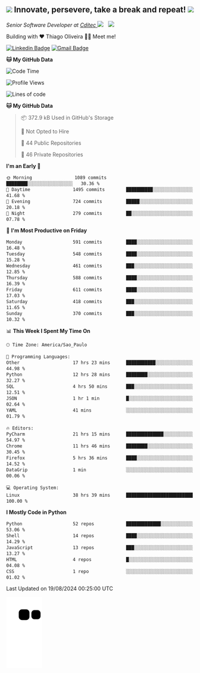 <h2><img src="https://emojis.slackmojis.com/emojis/images/1531849430/4246/blob-sunglasses.gif?1531849430" width="30"/> Innovate, persevere, take a break and repeat! <img src="https://media.giphy.com/media/12oufCB0MyZ1Go/giphy.gif" width="50"></h2>
<img align='right' src="https://media.giphy.com/media/M9gbBd9nbDrOTu1Mqx/giphy.gif" width="230">
<p><em>Senior Software Developer at <a href="https://www.cditec.com.br/">Cditec
</a><img src="https://media.giphy.com/media/WUlplcMpOCEmTGBtBW/giphy.gif" width="30"> 
</em></p>



Building with ❤️ Thiago Oliveira 👋🏽 Meet me!

[![Linkedin Badge](https://img.shields.io/badge/-Thiago-blue?style=flat-square&logo=Linkedin&logoColor=white&link=https://www.linkedin.com/in/tgmarinho/)](https://www.linkedin.com/in/thiagoceconelo/) 
[![Gmail Badge](https://img.shields.io/badge/-thiceconelo@gmail.com-c14438?style=flat-square&logo=Gmail&logoColor=white&link=mailto:thiceconelo@gmail.com)](mailto:thiceconelo@gmail.com)

</em></p>

<!-- <span style="height ">
![Anurag's GitHub stats](https://github-readme-stats.vercel.app/api?username=arthurspk&show_icons=true&theme=tokyonight)
</span> -->

**🐱 My GitHub Data** 
<!--START_SECTION:waka-->
![Code Time](http://img.shields.io/badge/Code%20Time-1%2C645%20hrs%2035%20mins-blue)

![Profile Views](http://img.shields.io/badge/Profile%20Views-0-blue)

![Lines of code](https://img.shields.io/badge/From%20Hello%20World%20I%27ve%20Written-5.0%20million%20lines%20of%20code-blue)

**🐱 My GitHub Data** 

> 📦 372.9 kB Used in GitHub's Storage 
 > 
> 🚫 Not Opted to Hire
 > 
> 📜 44 Public Repositories 
 > 
> 🔑 46 Private Repositories 
 > 
**I'm an Early 🐤** 

```text
🌞 Morning                1089 commits        ████████░░░░░░░░░░░░░░░░░   30.36 % 
🌆 Daytime                1495 commits        ██████████░░░░░░░░░░░░░░░   41.68 % 
🌃 Evening                724 commits         █████░░░░░░░░░░░░░░░░░░░░   20.18 % 
🌙 Night                  279 commits         ██░░░░░░░░░░░░░░░░░░░░░░░   07.78 % 
```
📅 **I'm Most Productive on Friday** 

```text
Monday                   591 commits         ████░░░░░░░░░░░░░░░░░░░░░   16.48 % 
Tuesday                  548 commits         ████░░░░░░░░░░░░░░░░░░░░░   15.28 % 
Wednesday                461 commits         ███░░░░░░░░░░░░░░░░░░░░░░   12.85 % 
Thursday                 588 commits         ████░░░░░░░░░░░░░░░░░░░░░   16.39 % 
Friday                   611 commits         ████░░░░░░░░░░░░░░░░░░░░░   17.03 % 
Saturday                 418 commits         ███░░░░░░░░░░░░░░░░░░░░░░   11.65 % 
Sunday                   370 commits         ███░░░░░░░░░░░░░░░░░░░░░░   10.32 % 
```


📊 **This Week I Spent My Time On** 

```text
🕑︎ Time Zone: America/Sao_Paulo

💬 Programming Languages: 
Other                    17 hrs 23 mins      ███████████░░░░░░░░░░░░░░   44.98 % 
Python                   12 hrs 28 mins      ████████░░░░░░░░░░░░░░░░░   32.27 % 
SQL                      4 hrs 50 mins       ███░░░░░░░░░░░░░░░░░░░░░░   12.51 % 
JSON                     1 hr 1 min          █░░░░░░░░░░░░░░░░░░░░░░░░   02.64 % 
YAML                     41 mins             ░░░░░░░░░░░░░░░░░░░░░░░░░   01.79 % 

🔥 Editors: 
PyCharm                  21 hrs 15 mins      ██████████████░░░░░░░░░░░   54.97 % 
Chrome                   11 hrs 46 mins      ████████░░░░░░░░░░░░░░░░░   30.45 % 
Firefox                  5 hrs 36 mins       ████░░░░░░░░░░░░░░░░░░░░░   14.52 % 
DataGrip                 1 min               ░░░░░░░░░░░░░░░░░░░░░░░░░   00.06 % 

💻 Operating System: 
Linux                    38 hrs 39 mins      █████████████████████████   100.00 % 
```

**I Mostly Code in Python** 

```text
Python                   52 repos            █████████████░░░░░░░░░░░░   53.06 % 
Shell                    14 repos            ████░░░░░░░░░░░░░░░░░░░░░   14.29 % 
JavaScript               13 repos            ███░░░░░░░░░░░░░░░░░░░░░░   13.27 % 
HTML                     4 repos             █░░░░░░░░░░░░░░░░░░░░░░░░   04.08 % 
CSS                      1 repo              ░░░░░░░░░░░░░░░░░░░░░░░░░   01.02 % 
```




 Last Updated on 19/08/2024 00:25:00 UTC
<!--END_SECTION:waka-->

![Snake animation](https://github.com/rafaballerini/rafaballerini/blob/output/github-contribution-grid-snake.svg)


<!---
ceconelo/ceconelo is a ✨ special ✨ repository because its `README.md` (this file) appears on your GitHub profile.
You can click the Preview link to take a look at your changes.
--->
